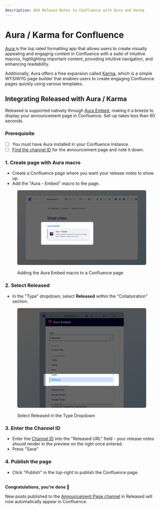 ```yaml
---
description: Add Release Notes to Confluence with Aura and Karma
---
```


# Aura / Karma for Confluence

[Aura ](https://marketplace.atlassian.com/apps/1221974/aura-content-formatting-macros-tabs-miro-figma-google-html?hosting=cloud\&tab=overview)is the top rated formatting app that allows users to create visually appealing and engaging content in Confluence with a suite of intuitive macros, highlighting important content, providing intuitive navigation, and enhancing readability.

Additionally, Aura offers a free expansion called [Karma](https://marketplace.atlassian.com/apps/1228839/karma-confluence-page-builder-content-formatting-free?hosting=cloud\&tab=overview), which is a simple WYSIWYG page builder that enables users to create engaging Confluence pages quickly using various templates.

## Integrating Released with Aura / Karma

Released is supported natively through [Aura Embed](https://appanvil.atlassian.net/wiki/spaces/AC/pages/2763784238/Aura+Embed+Cloud), making it a breeze to display your announcement page in Confluence. Set-up takes less than 60 seconds.

### Prerequisite&#x20;

* [ ] You must have Aura installed in your Confluence instance.&#x20;
* [ ] [Find the channel ID](../../getting-started/setup-guide/finding-the-channel-id.md) for the announcement page and note it down.&#x20;

### 1. Create page with Aura macro

* Create a Confluence page where you want your release notes to show up.&#x20;
* Add the "Aura - Embed" macro to the page.&#x20;

<figure><img src="../../.gitbook/assets/Aura Embed.png" alt=""><figcaption><p>Adding the Aura Embed macro to a Confluence page</p></figcaption></figure>

### 2. Select Released

* In the "Type" dropdown, select **Released** within the "Collaboration" section.

<figure><img src="../../.gitbook/assets/Aura Type Select.png" alt=""><figcaption><p>Select Released in the Type Dropdown</p></figcaption></figure>

### 3. Enter the Channel ID

* Enter the [Channel ID](../../getting-started/setup-guide/finding-the-channel-id.md) into the "Released URL" field - your release notes should render in the preview on the right once entered.&#x20;
* Press "Save"

### 4. Publish the page

* Click "Publish" in the top-right to publish the Confluence page.&#x20;

\
**Congratulations, you're done 🎉**

New posts published to the [Announcement Page channel](../posts/publishing.md#announcement-page) in Released will now automatically appear in Confluence.&#x20;

